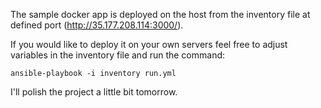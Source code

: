 The sample docker app is deployed on the host from the inventory file at defined port (http://35.177.208.114:3000/).

If you would like to deploy it on your own servers feel free to adjust variables in the inventory file and run the command:

`ansible-playbook -i inventory run.yml`

I'll polish the project a little bit tomorrow.
